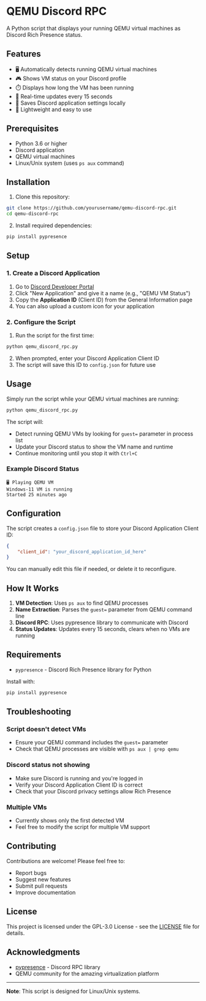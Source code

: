 # QEMU Discord RPC

A Python script that displays your running QEMU virtual machines as Discord Rich Presence status.

## Features

- 🖥️ Automatically detects running QEMU virtual machines
- 🎮 Shows VM status on your Discord profile
- ⏱️ Displays how long the VM has been running
- 🔄 Real-time updates every 15 seconds
- 💾 Saves Discord application settings locally
- 🚀 Lightweight and easy to use

## Prerequisites

- Python 3.6 or higher
- Discord application
- QEMU virtual machines
- Linux/Unix system (uses `ps aux` command)

## Installation

1. Clone this repository:
```bash
git clone https://github.com/yourusername/qemu-discord-rpc.git
cd qemu-discord-rpc
```

2. Install required dependencies:
```bash
pip install pypresence
```

## Setup

### 1. Create a Discord Application

1. Go to [Discord Developer Portal](https://discord.com/developers/applications)
2. Click "New Application" and give it a name (e.g., "QEMU VM Status")
3. Copy the **Application ID** (Client ID) from the General Information page
4. You can also upload a custom icon for your application

### 2. Configure the Script

1. Run the script for the first time:
```bash
python qemu_discord_rpc.py
```

2. When prompted, enter your Discord Application Client ID
3. The script will save this ID to `config.json` for future use

## Usage

Simply run the script while your QEMU virtual machines are running:

```bash
python qemu_discord_rpc.py
```

The script will:
- Detect running QEMU VMs by looking for `guest=` parameter in process list
- Update your Discord status to show the VM name and runtime
- Continue monitoring until you stop it with `Ctrl+C`

### Example Discord Status
```
🖥️ Playing QEMU VM
Windows-11 VM is running
Started 25 minutes ago
```

## Configuration

The script creates a `config.json` file to store your Discord Application Client ID:

```json
{
    "client_id": "your_discord_application_id_here"
}
```

You can manually edit this file if needed, or delete it to reconfigure.

## How It Works

1. **VM Detection**: Uses `ps aux` to find QEMU processes
2. **Name Extraction**: Parses the `guest=` parameter from QEMU command line
3. **Discord RPC**: Uses pypresence library to communicate with Discord
4. **Status Updates**: Updates every 15 seconds, clears when no VMs are running

## Requirements

- `pypresence` - Discord Rich Presence library for Python

Install with:
```bash
pip install pypresence
```

## Troubleshooting

### Script doesn't detect VMs
- Ensure your QEMU command includes the `guest=` parameter
- Check that QEMU processes are visible with `ps aux | grep qemu`

### Discord status not showing
- Make sure Discord is running and you're logged in
- Verify your Discord Application Client ID is correct
- Check that your Discord privacy settings allow Rich Presence

### Multiple VMs
- Currently shows only the first detected VM
- Feel free to modify the script for multiple VM support

## Contributing

Contributions are welcome! Please feel free to:
- Report bugs
- Suggest new features
- Submit pull requests
- Improve documentation

## License

This project is licensed under the GPL-3.0 License - see the [LICENSE](LICENSE) file for details.

## Acknowledgments

- [pypresence](https://github.com/qwertyquerty/pypresence) - Discord RPC library
- QEMU community for the amazing virtualization platform

---

**Note**: This script is designed for Linux/Unix systems.
